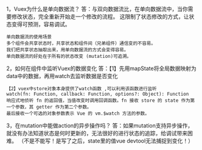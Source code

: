 1，Vuex为什么是单向数据流？
答：与双向数据流比，在单向数据流中，当你需要修改状态，完全重新开始走一个修改的流程。
    这限制了状态修改的方式，让状态变得可预测，容易调试。
    
    单向数据流的使用场景
    多个组件会共享状态时，共享状态和组件间（兄弟组件）通信变的不容易。
    我们把共享状态抽取出来，用单向数据流的方式会变得容易。
    单向数据流的好处在于所有的状态改变 (mutation)可追溯。

2，如何在组件中监听Vuex的数据变化
答：【1】先用mapState将全局数据映射为data中的数据，再用watch去监听数据是否变化
<script>
        // vuex中的state数据
    state: {
        count: 0
    },
        
    //  A组件中映射 state数据到计算属性
    computed: {
    //  this.$store.state.count
    // mapState       把全局  count 变成 可以直接使用的 数据
        ...mapState(['count'])
    }
    // A组件监听 count计算属性的变化
    watch: {
        // watch 可以监听 data 数据 也可以监听 全局 vuex数据
        count () {
        // 用本身的数据进行一下计数
        this.changeCount++
        }
    }
</script>
    【2】vuex中store对象本身提供了watch函数 ,可以利用该函数进行监听
    watch(fn: Function, callback: Function, options?: Object): Function
    响应式地侦听 fn 的返回值，当值改变时调用回调函数。fn 接收 store 的 state 作为第一个参数，其 getter 作为第二个参数。
    最后接收一个可选的对象参数表示 Vue 的 vm.$watch 方法的参数。
<script>
    created () {
        this.$store.watch((state, getters) => {
            return state.count
            }, () => {
            this.changeCount++
        })
    }
</script>

3，在mutation中能做action的异步操作吗？
答：如果mutation支持异步操作，就没有办法知道状态是何时更新的，无法很好的进行状态的追踪，给调试带来困难。
    （不是不能写！是写了之后，state里的值vue devtool无法捕捉到变化！）



